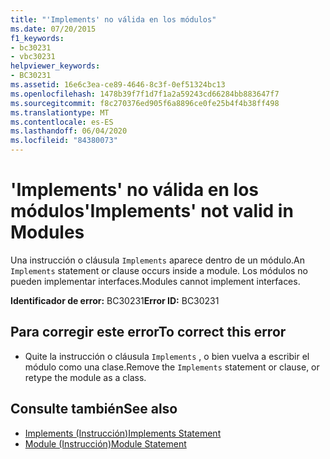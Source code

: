 ```yaml
---
title: "'Implements' no válida en los módulos"
ms.date: 07/20/2015
f1_keywords:
- bc30231
- vbc30231
helpviewer_keywords:
- BC30231
ms.assetid: 16e6c3ea-ce89-4646-8c3f-0ef51324bc13
ms.openlocfilehash: 1478b39f7f1d7f1a2a59243cd66284bb883647f7
ms.sourcegitcommit: f8c270376ed905f6a8896ce0fe25b4f4b38ff498
ms.translationtype: MT
ms.contentlocale: es-ES
ms.lasthandoff: 06/04/2020
ms.locfileid: "84380073"
---
```

# <a name="implements-not-valid-in-modules"></a><span data-ttu-id="b3098-102">'Implements' no válida en los módulos</span><span class="sxs-lookup"><span data-stu-id="b3098-102">'Implements' not valid in Modules</span></span>
<span data-ttu-id="b3098-103">Una instrucción o cláusula `Implements` aparece dentro de un módulo.</span><span class="sxs-lookup"><span data-stu-id="b3098-103">An `Implements` statement or clause occurs inside a module.</span></span> <span data-ttu-id="b3098-104">Los módulos no pueden implementar interfaces.</span><span class="sxs-lookup"><span data-stu-id="b3098-104">Modules cannot implement interfaces.</span></span>  
  
 <span data-ttu-id="b3098-105">**Identificador de error:** BC30231</span><span class="sxs-lookup"><span data-stu-id="b3098-105">**Error ID:** BC30231</span></span>  
  
## <a name="to-correct-this-error"></a><span data-ttu-id="b3098-106">Para corregir este error</span><span class="sxs-lookup"><span data-stu-id="b3098-106">To correct this error</span></span>  
  
- <span data-ttu-id="b3098-107">Quite la instrucción o cláusula `Implements` , o bien vuelva a escribir el módulo como una clase.</span><span class="sxs-lookup"><span data-stu-id="b3098-107">Remove the `Implements` statement or clause, or retype the module as a class.</span></span>  
  
## <a name="see-also"></a><span data-ttu-id="b3098-108">Consulte también</span><span class="sxs-lookup"><span data-stu-id="b3098-108">See also</span></span>

- [<span data-ttu-id="b3098-109">Implements (Instrucción)</span><span class="sxs-lookup"><span data-stu-id="b3098-109">Implements Statement</span></span>](../language-reference/statements/implements-statement.md)
- [<span data-ttu-id="b3098-110">Module (Instrucción)</span><span class="sxs-lookup"><span data-stu-id="b3098-110">Module Statement</span></span>](../language-reference/statements/module-statement.md)
